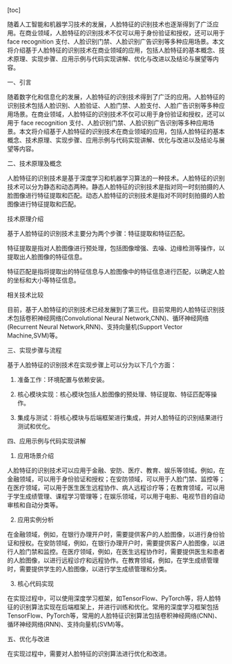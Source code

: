 
[toc]                    
                
                
随着人工智能和机器学习技术的发展，人脸特征的识别技术也逐渐得到了广泛应用。在商业领域，人脸特征的识别技术不仅可以用于身份验证和授权，还可以用于 face recognition 支付、人脸识别门禁、人脸识别广告识别等多种应用场景。本文将介绍基于人脸特征的识别技术在商业领域的应用，包括人脸特征的基本概念、技术原理、实现步骤、应用示例与代码实现讲解、优化与改进以及结论与展望等内容。

一、引言

随着数字化和信息化的发展，人脸特征的识别技术得到了广泛的应用。人脸特征的识别技术包括人脸识别、人脸验证、人脸门禁、人脸支付、人脸广告识别等多种应用场景。在商业领域，人脸特征的识别技术不仅可以用于身份验证和授权，还可以用于 face recognition 支付、人脸识别门禁、人脸识别广告识别等多种应用场景。本文将介绍基于人脸特征的识别技术在商业领域的应用，包括人脸特征的基本概念、技术原理、实现步骤、应用示例与代码实现讲解、优化与改进以及结论与展望等内容。

二、技术原理及概念

人脸特征的识别技术是基于深度学习和机器学习算法的一种技术。人脸特征的识别技术可以分为静态和动态两种。静态人脸特征的识别技术是指对同一时刻拍摄的人脸图像进行特征提取和匹配。动态人脸特征的识别技术是指对不同时刻拍摄的人脸图像进行特征提取和匹配。

技术原理介绍

基于人脸特征的识别技术主要分为两个步骤：特征提取和特征匹配。

特征提取是指对人脸图像进行预处理，包括图像增强、去噪、边缘检测等操作，以提取出人脸图像的特征信息。

特征匹配是指将提取出的特征信息与人脸图像中的特征信息进行匹配，以确定人脸的坐标和大小等特征信息。

相关技术比较

目前，基于人脸特征的识别技术已经发展到了第三代。目前常用的人脸特征识别技术包括卷积神经网络(Convolutional Neural Network,CNN)、循环神经网络(Recurrent Neural Network,RNN)、支持向量机(Support Vector Machine,SVM)等。

三、实现步骤与流程

基于人脸特征的识别技术在实现步骤上可以分为以下几个方面：

1. 准备工作：环境配置与依赖安装。

2. 核心模块实现：核心模块包括人脸图像的预处理、特征提取、特征匹配等操作。

3. 集成与测试：将核心模块与后端框架进行集成，并对人脸特征的识别结果进行测试和优化。

四、应用示例与代码实现讲解

1. 应用场景介绍

人脸特征的识别技术可以应用于金融、安防、医疗、教育、娱乐等领域。例如，在金融领域，可以用于身份验证和授权；在安防领域，可以用于人脸门禁、监控等；在医疗领域，可以用于医生医生远程协作、病人远程诊疗等；在教育领域，可以用于学生成绩管理、课程学习管理等；在娱乐领域，可以用于电影、电视节目的自动审核和自动分类等。

2. 应用实例分析

在金融领域，例如，在银行办理开户时，需要提供客户的人脸图像，以进行身份验证和授权。在安防领域，例如，在银行办理开户时，需要提供客户人脸图像，以进行人脸门禁和监控。在医疗领域，例如，在医生远程协作时，需要提供医生和患者的人脸图像，以进行远程诊疗和远程协作。在教育领域，例如，在学生成绩管理时，需要提供学生的人脸图像，以进行学生成绩管理和分类。

3. 核心代码实现

在实现过程中，可以使用深度学习框架，如TensorFlow、PyTorch等，将人脸特征的识别算法实现在后端框架上，并进行训练和优化。常用的深度学习框架包括TensorFlow、PyTorch等，常用的人脸特征识别算法包括卷积神经网络(CNN)、循环神经网络(RNN)、支持向量机(SVM)等。

五、优化与改进

在实现过程中，需要对人脸特征的识别算法进行优化和改进。

